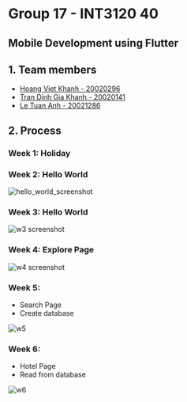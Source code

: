 # Group 17 - INT3120 40

## Mobile Development using Flutter

## 1. Team members

-  [Hoang Viet Khanh - 20020296](https://github.com/Kevinking16)
-  [Tran Dinh Gia Khanh - 20020141](https://github.com/Racker-Hank)
-  [Le Tuan Anh - 20021286](https://github.com/A-v-o-c-a-d-o)

## 2. Process

### Week 1: Holiday

### Week 2: Hello World

![hello_world_screenshot](./res/img/hello_world.png)

### Week 3: Hello World

![w3 screenshot](./res/img/w3.png)

### Week 4: Explore Page

![w4 screenshot](./res/img/w4.png)

### Week 5:

-  Search Page
-  Create database

![w5](./res/img/w5.png)

### Week 6:

-  Hotel Page
-  Read from database

![w6](./res/img/w6.png)
